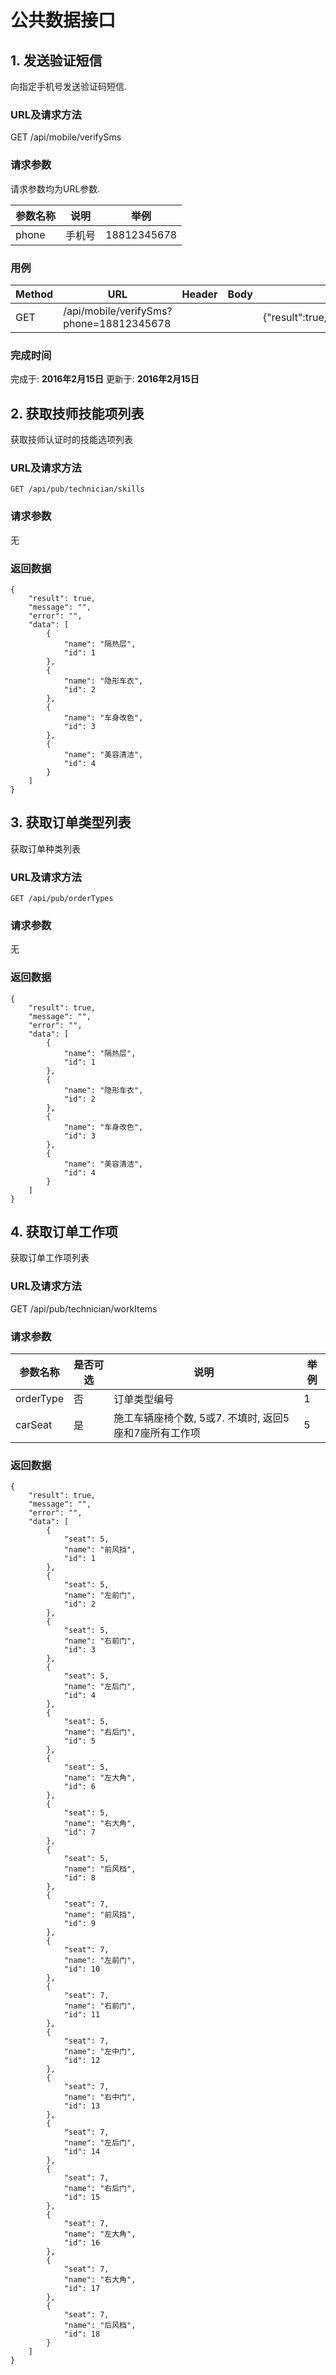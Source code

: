 # 公共数据接口

## 1. 发送验证短信
向指定手机号发送验证码短信.
### URL及请求方法
GET /api/mobile/verifySms
### 请求参数
请求参数均为URL参数.

| 参数名称 | 说明 | 举例 |
| ------ | ---- | --- |
| phone | 手机号 | 18812345678 |

### 用例


| Method | URL | Header | Body | Result |
| ------ | --- | ------ | ---- | ------ |
| GET | /api/mobile/verifySms?phone=18812345678 | | | {"result":true,"message":"","error":null,"data":null} |

### 完成时间
完成于: **2016年2月15日**
更新于: **2016年2月15日**

## 2. 获取技师技能项列表
获取技师认证时的技能选项列表
### URL及请求方法
`GET /api/pub/technician/skills`

### 请求参数
无

### 返回数据

```
{
    "result": true,
    "message": "",
    "error": "",
    "data": [
        {
            "name": "隔热层",
            "id": 1
        },
        {
            "name": "隐形车衣",
            "id": 2
        },
        {
            "name": "车身改色",
            "id": 3
        },
        {
            "name": "美容清洁",
            "id": 4
        }
    ]
}
```

## 3. 获取订单类型列表
获取订单种类列表
### URL及请求方法
`GET /api/pub/orderTypes`

### 请求参数
无

### 返回数据

```
{
    "result": true,
    "message": "",
    "error": "",
    "data": [
        {
            "name": "隔热层",
            "id": 1
        },
        {
            "name": "隐形车衣",
            "id": 2
        },
        {
            "name": "车身改色",
            "id": 3
        },
        {
            "name": "美容清洁",
            "id": 4
        }
    ]
}
```

## 4. 获取订单工作项
获取订单工作项列表

### URL及请求方法
GET /api/pub/technician/workItems

### 请求参数

| 参数名称 | 是否可选 | 说明 | 举例 |
| ------ | ------- | ---- | ---- |
| orderType | 否 | 订单类型编号 | 1 |
| carSeat | 是 | 施工车辆座椅个数, 5或7. 不填时, 返回5座和7座所有工作项 | 5 |



### 返回数据
```
{
    "result": true,
    "message": "",
    "error": "",
    "data": [
        {
            "seat": 5,
            "name": "前风挡",
            "id": 1
        },
        {
            "seat": 5,
            "name": "左前门",
            "id": 2
        },
        {
            "seat": 5,
            "name": "右前门",
            "id": 3
        },
        {
            "seat": 5,
            "name": "左后门",
            "id": 4
        },
        {
            "seat": 5,
            "name": "右后门",
            "id": 5
        },
        {
            "seat": 5,
            "name": "左大角",
            "id": 6
        },
        {
            "seat": 5,
            "name": "右大角",
            "id": 7
        },
        {
            "seat": 5,
            "name": "后风档",
            "id": 8
        },
        {
            "seat": 7,
            "name": "前风挡",
            "id": 9
        },
        {
            "seat": 7,
            "name": "左前门",
            "id": 10
        },
        {
            "seat": 7,
            "name": "右前门",
            "id": 11
        },
        {
            "seat": 7,
            "name": "左中门",
            "id": 12
        },
        {
            "seat": 7,
            "name": "右中门",
            "id": 13
        },
        {
            "seat": 7,
            "name": "左后门",
            "id": 14
        },
        {
            "seat": 7,
            "name": "右后门",
            "id": 15
        },
        {
            "seat": 7,
            "name": "左大角",
            "id": 16
        },
        {
            "seat": 7,
            "name": "右大角",
            "id": 17
        },
        {
            "seat": 7,
            "name": "后风档",
            "id": 18
        }
    ]
}
```